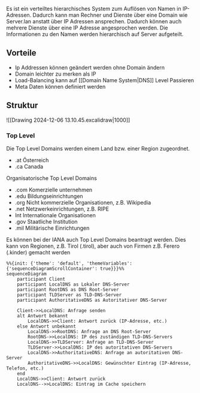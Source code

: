 Es ist ein verteiltes hierarchisches System zum Auflösen von
Namen in IP-Adressen. Dadurch kann man Rechner und Dienste über eine Domain wie Server.lan anstatt über IP Adressen ansprechen. Dadurch können auch mehrere Dienste über eine IP Adresse angesprochen werden. Die Informationen zu den Namen werden hierarchisch auf Server aufgeteilt.

## Vorteile
- Ip Addressen können geändert werden ohne Domain ändern
- Domain leichter zu merken als IP
- Load-Balancing kann auf [[Domain Name System|DNS]] Level Passieren
- Meta Daten können definiert werden

## Struktur
![[Drawing 2024-12-06 13.10.45.excalidraw|1000]]

### Top Level
Die Top Level Domains werden einem Land bzw. einer Region zugeordnet.
 - .at Österreich
- .ca Canada

Organisatorische Top Level Domains

- .com Komerzielle unternehmen
- .edu Bildungseinrichtungen
- .org Nicht kommerzielle Organisationen, z.B. Wikipedia
-  .net Netzwerkeinrichtungen, z.B. RIPE
- Int Internationale Organisationen
- .gov Staatliche Institution
- .mil Militärische Einrichtungen

Es können bei der IANA auch Top Level Domains beantragt werden. Dies kann von Regionen, z.B.
Tirol (.tirol), aber auch von Firmen z.B. Ferero (.kinder) gemacht werden

```mermaid
%%{init: {'theme': 'default', 'themeVariables': {'sequenceDiagramScrollContainer': true}}}%%
sequenceDiagram
    participant Client
    participant LocalDNS as Lokaler DNS-Server
    participant RootDNS as DNS Root-Server
    participant TLDServer as TLD-DNS-Server
    participant AuthoritativeDNS as Autoritativer DNS-Server

    Client->>LocalDNS: Anfrage senden
    alt Antwort bekannt
        LocalDNS->>Client: Antwort zurück (IP-Adresse, etc.)
    else Antwort unbekannt
        LocalDNS->>RootDNS: Anfrage an DNS Root-Server
        RootDNS->>LocalDNS: IP des zuständigen TLD-DNS-Servers
        LocalDNS->>TLDServer: Anfrage an TLD-DNS-Server
        TLDServer->>LocalDNS: IP des autoritativen DNS-Servers
        LocalDNS->>AuthoritativeDNS: Anfrage an autoritativen DNS-Server
        AuthoritativeDNS->>LocalDNS: Gewünschter Eintrag (IP-Adresse, Telefon, etc.)
    end
    LocalDNS->>Client: Antwort zurück
    LocalDNS-->>LocalDNS: Eintrag im Cache speichern

```
